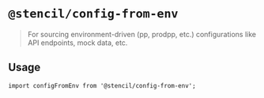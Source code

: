 # `@stencil/config-from-env`

> For sourcing environment-driven (pp, prodpp, etc.) configurations like API endpoints, mock data, etc.

## Usage

```
import configFromEnv from '@stencil/config-from-env';

```
